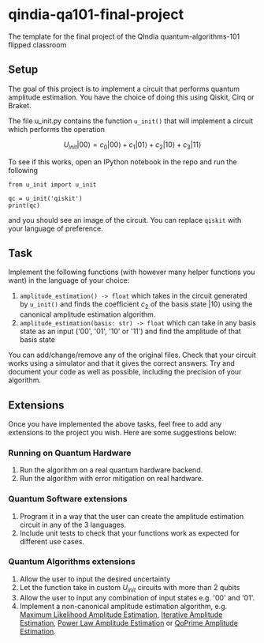 # qindia-qa101-final-project
The template for the final project of the QIndia quantum-algorithms-101 flipped classroom

## Setup
The goal of this project is to implement a circuit that performs quantum amplitude estimation. You have the choice of doing this using Qiskit, Cirq or Braket.

The file u_init.py contains the function `u_init()` that will implement a circuit which performs the operation 

$$U_{init}|00\rangle = c_0|00\rangle + c_1|01\rangle + c_2|10\rangle + c_3|11\rangle$$

To see if this works, open an IPython notebook in the repo and run the following

```
from u_init import u_init

qc = u_init('qiskit')
print(qc)
```

and you should see an image of the circuit. You can replace `qiskit` with your language of preference.

## Task
Implement the following functions (with however many helper functions you want) in the language of your choice:
 1. `amplitude_estimation() -> float` which takes in the circuit generated by `u_init()` and finds the coefficient $c_2$ of the basis state $|10\rangle$ using the canonical amplitude estimation algorithm.
 2. `amplitude_estimation(basis: str) -> float` which can take in any basis state as an input ('00', '01', '10' or '11') and find the amplitude of that basis state

You can add/change/remove any of the original files. Check that your circuit works using a simulator and that it gives the correct answers. Try and document your code as well as possible, including the precision of your algorithm.

## Extensions
Once you have implemented the above tasks, feel free to add any extensions to the project you wish. Here are some suggestions below:

### Running on Quantum Hardware
 1. Run the algorithm on a real quantum hardware backend.
 2. Run the algorithm with error mitigation on real hardware.

### Quantum Software extensions
 1. Program it in a way that the user can create the amplitude estimation circuit in any of the 3 languages.
 2. Include unit tests to check that your functions work as expected for different use cases.

### Quantum Algorithms extensions
 1. Allow the user to input the desired uncertainty
 2. Let the function take in custom $U_{init}$ circuits with more than 2 qubits
 3. Allow the user to input any combination of input states e.g. '00' and '01'.  
 4. Implement a non-canonical amplitude estimation algorithm, e.g. [Maximum Likelihood Amplitude Estimation](https://link.springer.com/article/10.1007/s11128-019-2565-2), [Iterative Amplitude Estimation](https://www.nature.com/articles/s41534-021-00379-1), [Power Law Amplitude Estimation](https://arxiv.org/abs/2012.03348) or [QoPrime Amplitude Estimation](https://arxiv.org/abs/2012.03348).
